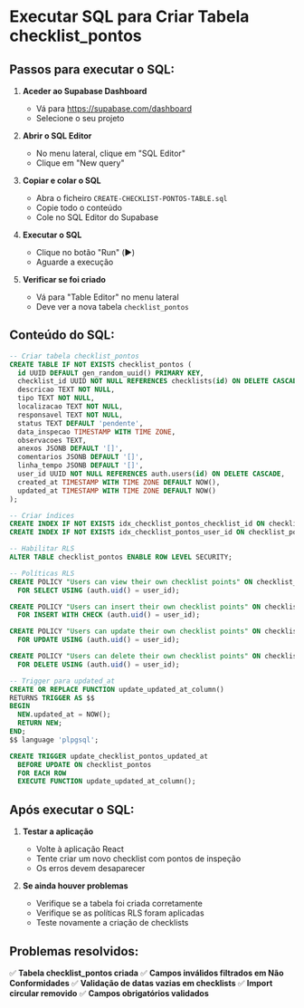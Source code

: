 # Executar SQL para Criar Tabela checklist_pontos

## Passos para executar o SQL:

1. **Aceder ao Supabase Dashboard**
   - Vá para https://supabase.com/dashboard
   - Selecione o seu projeto

2. **Abrir o SQL Editor**
   - No menu lateral, clique em "SQL Editor"
   - Clique em "New query"

3. **Copiar e colar o SQL**
   - Abra o ficheiro `CREATE-CHECKLIST-PONTOS-TABLE.sql`
   - Copie todo o conteúdo
   - Cole no SQL Editor do Supabase

4. **Executar o SQL**
   - Clique no botão "Run" (▶️)
   - Aguarde a execução

5. **Verificar se foi criado**
   - Vá para "Table Editor" no menu lateral
   - Deve ver a nova tabela `checklist_pontos`

## Conteúdo do SQL:

```sql
-- Criar tabela checklist_pontos
CREATE TABLE IF NOT EXISTS checklist_pontos (
  id UUID DEFAULT gen_random_uuid() PRIMARY KEY,
  checklist_id UUID NOT NULL REFERENCES checklists(id) ON DELETE CASCADE,
  descricao TEXT NOT NULL,
  tipo TEXT NOT NULL,
  localizacao TEXT NOT NULL,
  responsavel TEXT NOT NULL,
  status TEXT DEFAULT 'pendente',
  data_inspecao TIMESTAMP WITH TIME ZONE,
  observacoes TEXT,
  anexos JSONB DEFAULT '[]',
  comentarios JSONB DEFAULT '[]',
  linha_tempo JSONB DEFAULT '[]',
  user_id UUID NOT NULL REFERENCES auth.users(id) ON DELETE CASCADE,
  created_at TIMESTAMP WITH TIME ZONE DEFAULT NOW(),
  updated_at TIMESTAMP WITH TIME ZONE DEFAULT NOW()
);

-- Criar índices
CREATE INDEX IF NOT EXISTS idx_checklist_pontos_checklist_id ON checklist_pontos(checklist_id);
CREATE INDEX IF NOT EXISTS idx_checklist_pontos_user_id ON checklist_pontos(user_id);

-- Habilitar RLS
ALTER TABLE checklist_pontos ENABLE ROW LEVEL SECURITY;

-- Políticas RLS
CREATE POLICY "Users can view their own checklist points" ON checklist_pontos
  FOR SELECT USING (auth.uid() = user_id);

CREATE POLICY "Users can insert their own checklist points" ON checklist_pontos
  FOR INSERT WITH CHECK (auth.uid() = user_id);

CREATE POLICY "Users can update their own checklist points" ON checklist_pontos
  FOR UPDATE USING (auth.uid() = user_id);

CREATE POLICY "Users can delete their own checklist points" ON checklist_pontos
  FOR DELETE USING (auth.uid() = user_id);

-- Trigger para updated_at
CREATE OR REPLACE FUNCTION update_updated_at_column()
RETURNS TRIGGER AS $$
BEGIN
  NEW.updated_at = NOW();
  RETURN NEW;
END;
$$ language 'plpgsql';

CREATE TRIGGER update_checklist_pontos_updated_at 
  BEFORE UPDATE ON checklist_pontos 
  FOR EACH ROW 
  EXECUTE FUNCTION update_updated_at_column();
```

## Após executar o SQL:

1. **Testar a aplicação**
   - Volte à aplicação React
   - Tente criar um novo checklist com pontos de inspeção
   - Os erros devem desaparecer

2. **Se ainda houver problemas**
   - Verifique se a tabela foi criada corretamente
   - Verifique se as políticas RLS foram aplicadas
   - Teste novamente a criação de checklists

## Problemas resolvidos:

✅ **Tabela checklist_pontos criada**
✅ **Campos inválidos filtrados em Não Conformidades**
✅ **Validação de datas vazias em checklists**
✅ **Import circular removido**
✅ **Campos obrigatórios validados** 